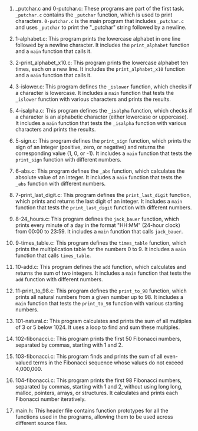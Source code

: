 1. _putchar.c and 0-putchar.c: These programs are part of the first task. `_putchar.c` contains the `_putchar` function, which is used to print characters. `0-putchar.c` is the main program that includes `_putchar.c` and uses `_putchar` to print the "_putchar" string followed by a newline.

2. 1-alphabet.c: This program prints the lowercase alphabet in one line followed by a newline character. It includes the `print_alphabet` function and a `main` function that calls it.

3. 2-print_alphabet_x10.c: This program prints the lowercase alphabet ten times, each on a new line. It includes the `print_alphabet_x10` function and a `main` function that calls it.

4. 3-islower.c: This program defines the `_islower` function, which checks if a character is lowercase. It includes a `main` function that tests the `_islower` function with various characters and prints the results.

5. 4-isalpha.c: This program defines the `_isalpha` function, which checks if a character is an alphabetic character (either lowercase or uppercase). It includes a `main` function that tests the `_isalpha` function with various characters and prints the results.

6. 5-sign.c: This program defines the `print_sign` function, which prints the sign of an integer (positive, zero, or negative) and returns the corresponding value (1, 0, or -1). It includes a `main` function that tests the `print_sign` function with different numbers.

7. 6-abs.c: This program defines the `_abs` function, which calculates the absolute value of an integer. It includes a `main` function that tests the `_abs` function with different numbers.

8. 7-print_last_digit.c: This program defines the `print_last_digit` function, which prints and returns the last digit of an integer. It includes a `main` function that tests the `print_last_digit` function with different numbers.

9. 8-24_hours.c: This program defines the `jack_bauer` function, which prints every minute of a day in the format "HH:MM" (24-hour clock) from 00:00 to 23:59. It includes a `main` function that calls `jack_bauer`.

10. 9-times_table.c: This program defines the `times_table` function, which prints the multiplication table for the numbers 0 to 9. It includes a `main` function that calls `times_table`.

11. 10-add.c: This program defines the `add` function, which calculates and returns the sum of two integers. It includes a `main` function that tests the `add` function with different numbers.

12. 11-print_to_98.c: This program defines the `print_to_98` function, which prints all natural numbers from a given number up to 98. It includes a `main` function that tests the `print_to_98` function with various starting numbers.

13. 101-natural.c: This program calculates and prints the sum of all multiples of 3 or 5 below 1024. It uses a loop to find and sum these multiples.

14. 102-fibonacci.c: This program prints the first 50 Fibonacci numbers, separated by commas, starting with 1 and 2.

15. 103-fibonacci.c: This program finds and prints the sum of all even-valued terms in the Fibonacci sequence whose values do not exceed 4,000,000.

16. 104-fibonacci.c: This program prints the first 98 Fibonacci numbers, separated by commas, starting with 1 and 2, without using long long, malloc, pointers, arrays, or structures. It calculates and prints each Fibonacci number iteratively.

17. main.h: This header file contains function prototypes for all the functions used in the programs, allowing them to be used across different source files.
